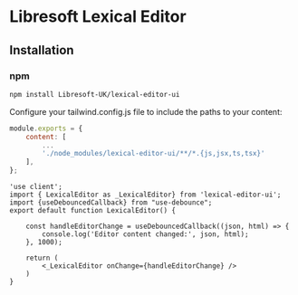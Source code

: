 # Libresoft Lexical Editor 


## Installation

### npm
```bash
npm install Libresoft-UK/lexical-editor-ui
```

Configure your tailwind.config.js file to include the paths to your content:
```tailwind.config.js
module.exports = {
    content: [
        ...
        './node_modules/lexical-editor-ui/**/*.{js,jsx,ts,tsx}'
    ],
};
```

```tsx
'use client';
import { LexicalEditor as _LexicalEditor} from 'lexical-editor-ui';
import {useDebouncedCallback} from "use-debounce";
export default function LexicalEditor() {

    const handleEditorChange = useDebouncedCallback((json, html) => {
        console.log('Editor content changed:', json, html);
    }, 1000);

    return (
        <_LexicalEditor onChange={handleEditorChange} />
    )
}
```
